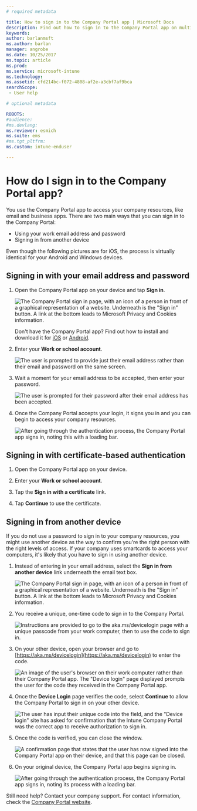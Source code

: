 ```yaml
---
# required metadata

title: How to sign in to the Company Portal app | Microsoft Docs
description: Find out how to sign in to the Company Portal app on multiple platforms.
keywords:
author: barlanmsft
ms.author: barlan
manager: angrobe
ms.date: 10/25/2017
ms.topic: article
ms.prod:
ms.service: microsoft-intune
ms.technology:
ms.assetid: cfd214bc-f072-4808-af2e-a3cbf7af9bca
searchScope:
 - User help

# optional metadata

ROBOTS:  
#audience:
#ms.devlang:
ms.reviewer: esmich
ms.suite: ems
#ms.tgt_pltfrm:
ms.custom: intune-enduser

---
```


# How do I sign in to the Company Portal app? <!--User Story 1132123-->

You use the Company Portal app to access your company resources, like email and business apps. There are two main ways that you can sign in to the Company Portal:

* Using your work email address and password
* Signing in from another device

Even though the following pictures are for iOS, the process is virtually identical for your Android and Windows devices.

## Signing in with your email address and password

1. Open the Company Portal app on your device and tap **Sign in**.

   ![The Company Portal sign in page, with an icon of a person in front of a graphical representation of a website. Underneath is the "Sign in" button. A link at the bottom leads to Microsoft Privacy and Cookies information.](/intune/media/cp_ios_aad_signin_after_1704_001.png)

   Don't have the Company Portal app? Find out how to install and download it for [iOS](install-and-sign-in-to-the-intune-company-portal-app-ios.md) or [Android](install-the-company-portal-app-android.md).

2. Enter your **Work or school account**.

   ![The user is prompted to provide just their email address rather than their email and password on the same screen.](/intune/media/cp_ios_aad_signin_after_1704_002.png)

3. Wait a moment for your email address to be accepted, then enter your password.

   ![The user is prompted for their password after their email address has been accepted.](/intune/media/cp_ios_aad_signin_after_1704_003.png)

4. Once the Company Portal accepts your login, it signs you in and you can begin to access your company resources.   

   ![After going through the authentication process, the Company Portal app signs in, noting this with a loading bar.](/intune/media/cp_ios_aad_signin_from_another_device_after_1704_007.png)

## Signing in with certificate-based authentication

1.	Open the Company Portal app on your device.

2.	Enter your **Work or school account**.

3.	Tap the **Sign in with a certificate** link.

4.	Tap **Continue** to use the certificate.

## Signing in from another device

If you do not use a password to sign in to your company resources, you might use another device as the way to confirm you're the right person with the right levels of access. If your company uses smartcards to access your computers, it's likely that you have to sign in using another device.

1. Instead of entering in your email address, select the **Sign in from another device** link underneath the email text box.

   ![The Company Portal sign in page, with an icon of a person in front of a graphical representation of a website. Underneath is the "Sign in" button. A link at the bottom leads to Microsoft Privacy and Cookies information.](/intune/media/cp_ios_aad_signin_from_another_device_after_1704_001.png)

2. You receive a unique, one-time code to sign in to the Company Portal.

   ![Instructions are provided to go to the aka.ms/devicelogin page with a unique passcode from your work computer, then to use the code to sign in.](/intune/media/cp_ios_aad_signin_from_another_device_after_1704_003.png)

3. On your other device, open your browser and go to [https://aka.ms/devicelogin](https://aka.ms/devicelogin) to enter the code.

   ![An image of the user's browser on their work computer rather than their Company Portal app. The "Device login" page displayed prompts the user for the code they received in the Company Portal app.](/intune/media/cp_ios_aad_signin_from_another_device_after_1704_004.png)

4. Once the **Device Login** page verifies the code, select __Continue__ to allow the Company Portal to sign in on your other device.

   ![The user has input their unique code into the field, and the "Device login" site has asked for confirmation that the Intune Company Portal was the correct app to receive authorization to sign in.](/intune/media/cp_ios_aad_signin_from_another_device_after_1704_005.png)

5. Once the code is verified, you can close the window.

   ![A confirmation page that states that the user has now signed into the Company Portal app on their device, and that this page can be closed.](/intune/media/cp_ios_aad_signin_from_another_device_after_1704_006.png)

6. On your original device, the Company Portal app begins signing in.

   ![After going through the authentication process, the Company Portal app signs in, noting its process with a loading bar.](/intune/media/cp_ios_aad_signin_from_another_device_after_1704_007.png)

Still need help? Contact your company support. For contact information, check the [Company Portal website](https://portal.manage.microsoft.com#HelpDeskDialog).
